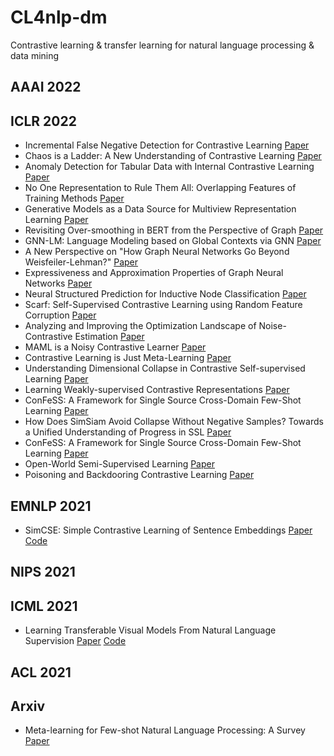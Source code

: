 # CL4nlp-dm
Contrastive learning &amp; transfer learning  for natural language processing &amp; data mining


## AAAI 2022

## ICLR 2022
* Incremental False Negative Detection for Contrastive Learning [Paper](https://openreview.net/pdf?id=dDjSKKA5TP1)
* Chaos is a Ladder: A New Understanding of Contrastive Learning [Paper](https://openreview.net/pdf?id=ECvgmYVyeUz)
* Anomaly Detection for Tabular Data with Internal Contrastive Learning [Paper](https://openreview.net/pdf?id=_hszZbt46bT)
* No One Representation to Rule Them All: Overlapping Features of Training Methods [Paper](https://openreview.net/pdf?id=BK-4qbGgIE3)
* Generative Models as a Data Source for Multiview Representation Learning [Paper](https://openreview.net/pdf?id=qhAeZjs7dCL)
* Revisiting Over-smoothing in BERT from the Perspective of Graph [Paper](https://openreview.net/pdf?id=dUV91uaXm3)
* GNN-LM: Language Modeling based on Global Contexts via GNN [Paper](https://openreview.net/pdf?id=BS49l-B5Bql)
* A New Perspective on "How Graph Neural Networks Go Beyond Weisfeiler-Lehman?" [Paper](https://openreview.net/pdf?id=uxgg9o7bI_3)
* Expressiveness and Approximation Properties of Graph Neural Networks [Paper](https://openreview.net/pdf?id=wIzUeM3TAU)
* Neural Structured Prediction for Inductive Node Classification [Paper](https://openreview.net/pdf?id=YWNAX0caEjI)
* Scarf: Self-Supervised Contrastive Learning using Random Feature Corruption [Paper](https://openreview.net/pdf?id=CuV_qYkmKb3)
* Analyzing and Improving the Optimization Landscape of Noise-Contrastive Estimation [Paper](https://openreview.net/pdf?id=eBS-3YiaIL-)
* MAML is a Noisy Contrastive Learner [Paper](https://openreview.net/pdf?id=LDAwu17QaJz)
* Contrastive Learning is Just Meta-Learning [Paper](https://openreview.net/pdf?id=gICys3ITSmj)
* Understanding Dimensional Collapse in Contrastive Self-supervised Learning [Paper](https://openreview.net/pdf?id=YevsQ05DEN7)
* Learning Weakly-supervised Contrastive Representations [Paper](https://openreview.net/pdf?id=MSwEFaztwkE)
* ConFeSS: A Framework for Single Source Cross-Domain Few-Shot Learning [Paper](https://openreview.net/pdf?id=zRJu6mU2BaE)
* How Does SimSiam Avoid Collapse Without Negative Samples? Towards a Unified Understanding of Progress in SSL  [Paper](https://openreview.net/pdf?id=bwq6O4Cwdl)
* ConFeSS: A Framework for Single Source Cross-Domain Few-Shot Learning [Paper](https://openreview.net/pdf?id=zRJu6mU2BaE)
* Open-World Semi-Supervised Learning [Paper](https://openreview.net/pdf?id=O-r8LOR-CCA)
* Poisoning and Backdooring Contrastive Learning [Paper](https://openreview.net/pdf?id=iC4UHbQ01Mp)


## EMNLP 2021
* SimCSE: Simple Contrastive Learning of Sentence Embeddings [Paper](https://arxiv.org/abs/2104.08821) [Code](https://github.com/princeton-nlp/SimCSE)

## NIPS 2021

## ICML 2021
* Learning Transferable Visual Models From Natural Language Supervision [Paper](http://proceedings.mlr.press/v139/radford21a/radford21a.pdf) [Code](https://github.com/openai/CLIP)


## ACL 2021


## Arxiv
* Meta-learning for Few-shot Natural Language Processing: A Survey [Paper](https://arxiv.org/abs/2007.09604)

